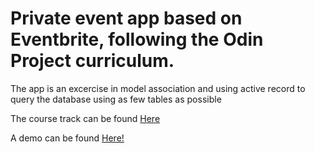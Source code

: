 # Private event app based on Eventbrite, following the Odin Project curriculum.

The app is an excercise in model association and using active record to query the database using as few tables as possible

The course track can be found <a href="http://www.theodinproject.com/ruby-on-rails/associations?ref=lc-pb">Here</a>

A demo can be found <a href="http://gregersen-events.herokuapp.com">Here!</a>
